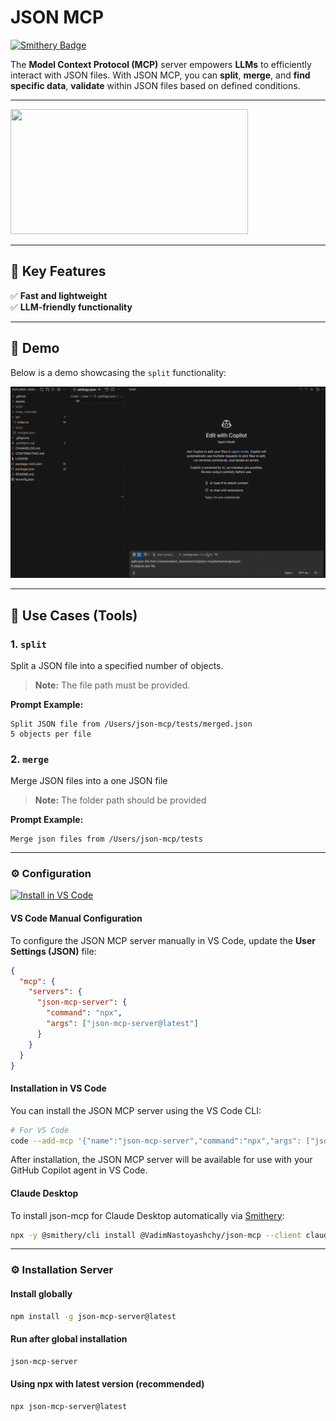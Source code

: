 # JSON MCP

[![Smithery Badge](https://smithery.ai/badge/@VadimNastoyashchy/json-mcp)](https://smithery.ai/server/@VadimNastoyashchy/json-mcp)

The **Model Context Protocol (MCP)** server empowers **LLMs** to efficiently interact with JSON files. With JSON MCP, you can **split**, **merge**, and **find specific data**, **validate** within JSON files based on defined conditions.

---

<a href="https://glama.ai/mcp/servers/@VadimNastoyashchy/json-mcp">
  <img width="380" height="200" src="https://glama.ai/mcp/servers/@VadimNastoyashchy/json-mcp/badge" />
</a>

---

## 🌟 Key Features

✅ **Fast and lightweight**  
✅ **LLM-friendly functionality**

---

## 🎥 Demo

Below is a demo showcasing the `split` functionality:

![Demo: Split JSON](./assets/split-demo.gif)

---

## 🔧 Use Cases (Tools)

### 1. **`split`**

Split a JSON file into a specified number of objects.

> **Note:** The file path must be provided.

**Prompt Example:**

```plaintext
Split JSON file from /Users/json-mcp/tests/merged.json
5 objects per file
```

### 2. **`merge`**

Merge JSON files into a one JSON file

> **Note:** The folder path should be provided

**Prompt Example:**

```plaintext
Merge json files from /Users/json-mcp/tests
```

---

### ⚙️ Configuration

[<img src="https://img.shields.io/badge/VS_Code-VS_Code?style=flat-square&label=Install%20Server&color=0098FF" alt="Install in VS Code">](https://insiders.vscode.dev/redirect?url=vscode:mcp/install?%7B%22name%22%3A%22%40VadimNastoyashchy%2Fjson-mcp%22%2C%22command%22%3A%22npx%22%2C%22args%22%3A%5B%22-y%22%2C%22%40smithery%2Fcli%40latest%22%2C%22run%22%2C%22%40VadimNastoyashchy%2Fjson-mcp%22%2C%22--key%22%2C%2292357446-baf5-439c-b7c1-b5263e221b57%22%5D%7D)

#### VS Code Manual Configuration

To configure the JSON MCP server manually in VS Code, update the **User Settings (JSON)** file:

```json
{
  "mcp": {
    "servers": {
      "json-mcp-server": {
        "command": "npx",
        "args": ["json-mcp-server@latest"]
      }
    }
  }
}
```

#### Installation in VS Code

You can install the JSON MCP server using the VS Code CLI:

```bash
# For VS Code
code --add-mcp '{"name":"json-mcp-server","command":"npx","args": ["json-mcp-server@latest"]}'
```

After installation, the JSON MCP server will be available for use with your GitHub Copilot agent in VS Code.

#### Claude Desktop

To install json-mcp for Claude Desktop automatically via [Smithery](https://smithery.ai/server/@VadimNastoyashchy/json-mcp):

```bash
npx -y @smithery/cli install @VadimNastoyashchy/json-mcp --client claude
```

---

### ⚙️ Installation Server

#### Install globally

```bash
npm install -g json-mcp-server@latest
```

#### Run after global installation

```bash
json-mcp-server
```

#### Using npx with latest version (recommended)

```bash
npx json-mcp-server@latest
```
